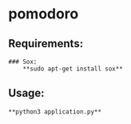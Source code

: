 # pomodoro

## Requirements:
    ### Sox:
        **sudo apt-get install sox**
    
## Usage:
    **python3 application.py**